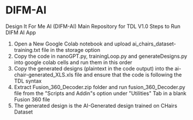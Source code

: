 # DIFM-AI
Design It For Me AI (DIFM-AI) Main Repository for TDL V1.0
Steps to Run DIFM AI App
1. Open a New Google Colab notebook and upload ai_chairs_dataset-training.txt file in the storage option
2. Copy the code in nanoGPT.py, trainingLoop.py and generateDesigns.py into google colab cells and run them in this order
3. Copy the generated designs (plaintext in the code output) into the ai-chair-generated_XLS.xls file and ensure that the code is following the TDL syntax
4. Extract Fusion_360_Decoder.zip folder and run fusion_360_Decoder.py file from the "Scripts and Addin"s option under "Utilities" Tab in a blank Fusion 360 file
5. The generated design is the AI-Generated design trained on CHairs Dataset
